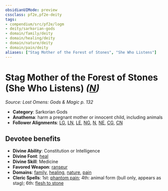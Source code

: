 ```yaml
---
obsidianUIMode: preview
cssclass: pf2e,pf2e-deity
tags:
- compendium/src/pf2e/logm
- deity/sarkorian-gods
- domain/family/deity
- domain/healing/deity
- domain/nature/deity
- domain/pain/deity
aliases: ["Stag Mother of the Forest of Stones", "She Who Listens"]
---
```

# Stag Mother of the Forest of Stones (She Who Listens) *([N](../../../rules/traits/neutral-b1.md))*  
*Source: Lost Omens: Gods & Magic p. 132*  

- **Category**: Sarkorian Gods
- **Anathema**: harm a pregnant mother or innocent child, including animals
- **Follower Alignments**: [LG](../../../rules/traits/lawful-goo-b1.md), [LN](../../../rules/traits/lawful-neutral-b1.md), [LE](../../../rules/traits/lawful-evil-b1.md), [NG](../../../rules/traits/neutral-good-b1.md), [N](../../../rules/traits/neutral-b1.md), [NE](../../../rules/traits/neutral-evil-b1.md), [CG](../../../rules/traits/chaotic-good-b1.md), [CN](../../../rules/traits/chaotic-neutral-b1.md)

## Devotee benefits

- **Divine Ability**: Constitution or Intelligence
- **Divine Font**: [heal](../../spells/heal.md)
- **Divine Skill**: Medicine
- **Favored Weapon**: [ranseur](../../equipment/items/ranseur.md)
- **Domains**: [family](../domains.md#Family), [healing](../domains.md#Healing), [nature](../domains.md#Nature), [pain](../domains.md#Pain)
- **Cleric Spells**: 1st: [phantom pain](../../spells/phantom-pain.md); 4th: animal form (bull only, appears as stag); 6th: [flesh to stone](../../spells/flesh-to-stone.md)